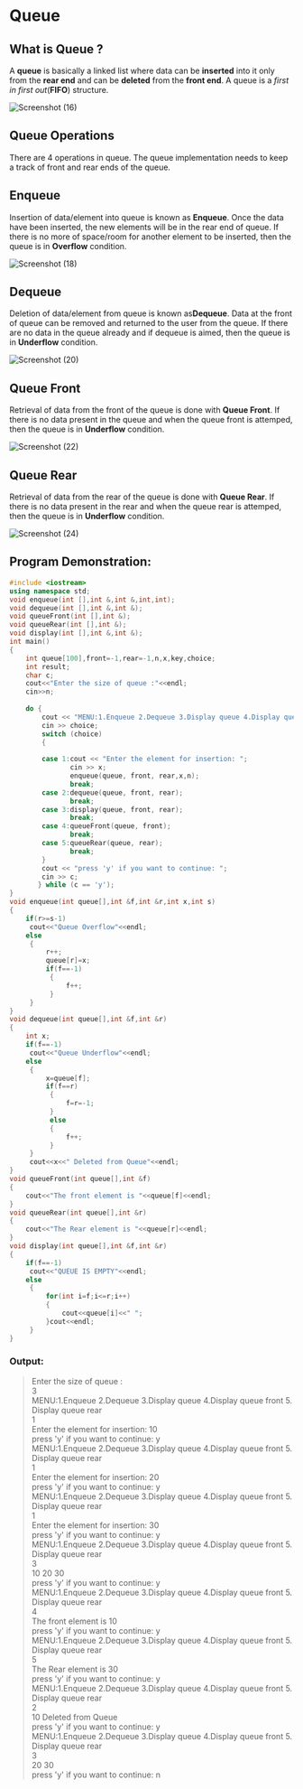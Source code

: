 # Queue 

## What is Queue ?

A **queue** is basically a linked list where data can be **inserted** into it only from the **rear end** and can be **deleted** from the **front end**.
A queue is a _first in first out_(**FIFO**) structure.

![Screenshot (16)](https://user-images.githubusercontent.com/76544476/136729206-69bf88f3-79f9-4c6d-ba8b-13f06be9c904.png)

## Queue Operations

There are 4 operations in queue. The queue implementation needs to keep a track of front and rear ends of the queue.

## Enqueue

Insertion of data/element into queue is known as **Enqueue**. Once the data have been inserted, the new elements will be in the rear end of queue.
If there is no more of space/room for another element to be inserted, then the queue is in **Overflow** condition.

![Screenshot (18)](https://user-images.githubusercontent.com/76544476/136730297-db0af07b-c2dd-4efb-92ed-2290de523b24.png)

## Dequeue

Deletion of data/element from queue is known as**Dequeue**. Data at the front of queue can be removed and returned to the user from the queue. 
If there are no data in the queue already and if dequeue is aimed, then the queue is in **Underflow** condition. 

![Screenshot (20)](https://user-images.githubusercontent.com/76544476/136732398-e98a90fe-22a4-4383-af69-6bc27f14e982.png)

## Queue Front 

Retrieval of data from the front of the queue is done with **Queue Front**. 
If there is no data present in the queue and when the queue front is attemped, then the queue is in **Underflow** condition.

![Screenshot (22)](https://user-images.githubusercontent.com/76544476/136732851-21300c2a-1142-4f9a-a547-731430a1a15c.png)

## Queue Rear

Retrieval of data from the rear of the queue is done with **Queue Rear**.
If there is no data present in the rear and when the queue rear is attemped, then the queue is in **Underflow** condition.

![Screenshot (24)](https://user-images.githubusercontent.com/76544476/136733035-88e31d32-dd6f-4c49-958c-649dbca4e92a.png)

## Program Demonstration:

```C++
#include <iostream>
using namespace std;
void enqueue(int [],int &,int &,int,int);
void dequeue(int [],int &,int &);
void queueFront(int [],int &);
void queueRear(int [],int &);
void display(int [],int &,int &);
int main()
{
    int queue[100],front=-1,rear=-1,n,x,key,choice;
    int result;
    char c;
    cout<<"Enter the size of queue :"<<endl;
    cin>>n;
    
    do {
		cout << "MENU:1.Enqueue 2.Dequeue 3.Display queue 4.Display queue front 5. Display queue rear\n";
		cin >> choice;
		switch (choice)
		{
	
        case 1:cout << "Enter the element for insertion: "; 
               cin >> x; 
               enqueue(queue, front, rear,x,n); 
               break;
		case 2:dequeue(queue, front, rear); 
		       break;
		case 3:display(queue, front, rear); 
		       break;
		case 4:queueFront(queue, front); 
		       break;
		case 5:queueRear(queue, rear);
		       break;
		}
		cout << "press 'y' if you want to continue: ";
		cin >> c;
	   } while (c == 'y');
}
void enqueue(int queue[],int &f,int &r,int x,int s)
{
    if(r>=s-1)
     cout<<"Queue Overflow"<<endl;
    else
     {
         r++;
         queue[r]=x;
         if(f==-1)
          {
              f++;
          }
     }
}
void dequeue(int queue[],int &f,int &r)
{
    int x;
    if(f==-1)
     cout<<"Queue Underflow"<<endl;
    else
     {
         x=queue[f];
         if(f==r)
          {
              f=r=-1;
          }
          else
          {
              f++;
          }
     }
     cout<<x<<" Deleted from Queue"<<endl;
}
void queueFront(int queue[],int &f)
{
    cout<<"The front element is "<<queue[f]<<endl;
}
void queueRear(int queue[],int &r)
{
    cout<<"The Rear element is "<<queue[r]<<endl;
}
void display(int queue[],int &f,int &r)
{
    if(f==-1) 
     cout<<"QUEUE IS EMPTY"<<endl;
    else
     {
         for(int i=f;i<=r;i++)
         {
             cout<<queue[i]<<" ";
         }cout<<endl;
     }
}


```

### Output:

> Enter the size of queue : <br>
> 3 <br>
> MENU:1.Enqueue 2.Dequeue 3.Display queue 4.Display queue front 5. Display queue rear <br>
> 1 <br>
> Enter the element for insertion: 10 <br>
> press 'y' if you want to continue: y <br>
> MENU:1.Enqueue 2.Dequeue 3.Display queue 4.Display queue front 5. Display queue rear <br>
> 1 <br>
> Enter the element for insertion: 20 <br>
> press 'y' if you want to continue: y <br>
> MENU:1.Enqueue 2.Dequeue 3.Display queue 4.Display queue front 5. Display queue rear <br>
> 1 <br>
> Enter the element for insertion: 30 <br>
> press 'y' if you want to continue: y <br>
> MENU:1.Enqueue 2.Dequeue 3.Display queue 4.Display queue front 5. Display queue rear <br>
> 3 <br> 
> 10 20 30 <br>
> press 'y' if you want to continue: y <br>
> MENU:1.Enqueue 2.Dequeue 3.Display queue 4.Display queue front 5. Display queue rear <br>
> 4 <br>
> The front element is 10 <br>
> press 'y' if you want to continue: y <br>
> MENU:1.Enqueue 2.Dequeue 3.Display queue 4.Display queue front 5. Display queue rear <br>
> 5 <br>
> The Rear element is 30 <br>
> press 'y' if you want to continue: y <br>
> MENU:1.Enqueue 2.Dequeue 3.Display queue 4.Display queue front 5. Display queue rear <br>
> 2 <br>
> 10 Deleted from Queue <br>
> press 'y' if you want to continue: y <br>
> MENU:1.Enqueue 2.Dequeue 3.Display queue 4.Display queue front 5. Display queue rear <br>
> 3 <br>
> 20 30 <br>
> press 'y' if you want to continue: n <br>



